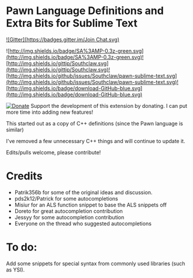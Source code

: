 # Pawn Language Definitions and Extra Bits for Sublime Text
[![Gitter](https://badges.gitter.im/Join Chat.svg)](https://gitter.im/Southclaw/pawn-sublime-language?utm_source=badge&utm_medium=badge&utm_campaign=pr-badge&utm_content=badge)

![http://img.shields.io/badge/SA%3AMP-0.3z-green.svg](http://img.shields.io/badge/SA%3AMP-0.3z-green.svg)![http://img.shields.io/gittip/Southclaw.svg](http://img.shields.io/gittip/Southclaw.svg)![http://img.shields.io/github/issues/Southclaw/pawn-sublime-text.svg](http://img.shields.io/github/issues/Southclaw/pawn-sublime-text.svg)![http://img.shields.io/badge/download-GitHub-blue.svg](http://img.shields.io/badge/download-GitHub-blue.svg)

[![Donate](https://www.paypalobjects.com/en_GB/i/btn/btn_donate_SM.gif)](https://www.paypal.com/cgi-bin/webscr?cmd=_s-xclick&hosted_button_id=M7WJU7YN8PKGQ) Support the development of this extension by donating. I can put more time into adding new features!

This started out as a copy of C++ definitions (since the Pawn language is similar)

I've removed a few unnecessary C++ things and will continue to update it.

Edits/pulls welcome, please contribute!


# Credits

- Patrik356b for some of the original ideas and discussion.
- pds2k12/Patrick for some autocompletions
- Misiur for an ALS function snippet to base the ALS snippets off
- Doreto for great autocompletion contribution
- Jessyy for some autocompletion contribution
- Everyone on the thread who suggested autocompletions


# To do:

Add some snippets for special syntax from commonly used libraries (such as YSI).
